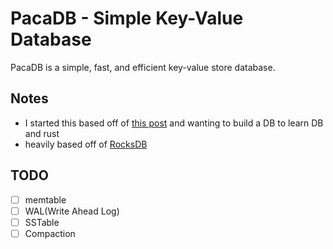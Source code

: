 # PacaDB - Simple Key-Value Database
PacaDB is a simple, fast, and efficient key-value store database.


## Notes
- I started this based off of [this post](https://adambcomer.com/blog/simple-database/motivation-design/) and wanting to build a DB to learn DB and rust
- heavily based off of [RocksDB](https://github.com/facebook/rocksdb)

## TODO
- [ ] memtable
- [ ] WAL(Write Ahead Log)
- [ ] SSTable
- [ ] Compaction
